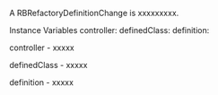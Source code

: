 A RBRefactoryDefinitionChange is xxxxxxxxx.Instance Variables	controller:		<Object>	definedClass:		<Object>	definition:		<Object>controller	- xxxxxdefinedClass	- xxxxxdefinition	- xxxxx